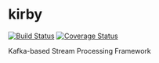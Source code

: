 # kirby

[![Build Status](https://travis-ci.org/adimian/kirby.svg?branch=master)](https://travis-ci.org/adimian/kirby)
[![Coverage Status](https://coveralls.io/repos/github/adimian/kirby/badge.svg?branch=master)](https://coveralls.io/github/adimian/kirby?branch=master)

Kafka-based Stream Processing Framework
